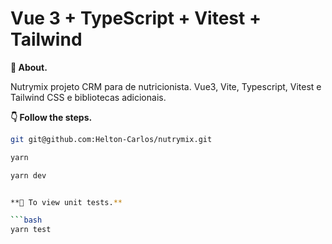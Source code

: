 # Vue 3 + TypeScript + Vitest + Tailwind

**💬 About.** 

Nutrymix projeto CRM para de nutricionista. Vue3, Vite, Typescript, Vitest e Tailwind CSS e bibliotecas adicionais.

**👇 Follow the steps.** 

```bash
git git@github.com:Helton-Carlos/nutrymix.git
```

```bash
yarn  
```

```bash
yarn dev


**🧪 To view unit tests.** 

```bash
yarn test
```
